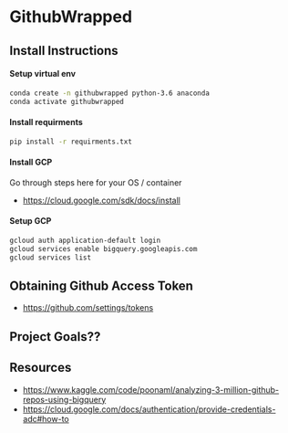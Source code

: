 # GithubWrapped 


## Install Instructions 
#### Setup virtual env
```bash
conda create -n githubwrapped python-3.6 anaconda 
conda activate githubwrapped
```
#### Install requirments
```bash 
pip install -r requirments.txt
```
#### Install GCP 
Go through steps here for your OS / container
- https://cloud.google.com/sdk/docs/install
#### Setup GCP
```bash 
gcloud auth application-default login
gcloud services enable bigquery.googleapis.com
gcloud services list
```
## Obtaining Github Access Token 
- https://github.com/settings/tokens

## Project Goals?? 

## Resources
- https://www.kaggle.com/code/poonaml/analyzing-3-million-github-repos-using-bigquery
- https://cloud.google.com/docs/authentication/provide-credentials-adc#how-to